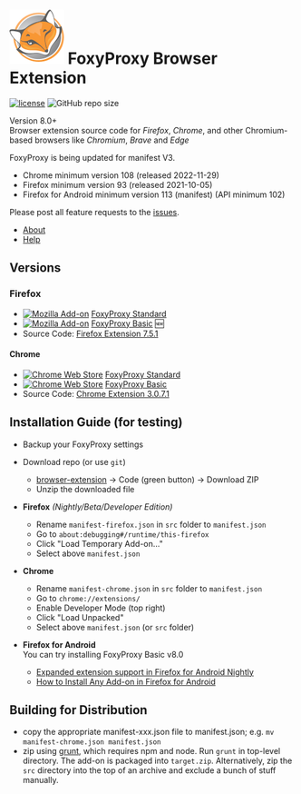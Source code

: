 # ![FoxyProxy](/src/image/icon.svg) FoxyProxy Browser Extension

[![license](https://img.shields.io/github/license/foxyproxy/browser-extension.svg)](https://github.com/foxyproxy/browser-extension/blob/master/LICENSE) 
![GitHub repo size](https://img.shields.io/github/repo-size/foxyproxy/browser-extension)


Version 8.0+  
Browser extension source code for *Firefox*, *Chrome*, and other Chromium-based browsers like *Chromium*, *Brave* and *Edge*

FoxyProxy is being updated for manifest V3.
- Chrome minimum version 108 (released 2022-11-29)
- Firefox minimum version 93 (released 2021-10-05)
- Firefox for Android minimum version 113 (manifest) (API minimum 102)

Please post all feature requests to the [issues](https://github.com/foxyproxy/browser-extension/issues).


- [About](https://foxyproxy.github.io/browser-extension/src/content/about.html)
- [Help](https://foxyproxy.github.io/browser-extension/src/content/help.html)


## Versions

### Firefox
- [![Mozilla Add-on](https://img.shields.io/amo/v/foxyproxy-standard.svg)](https://addons.mozilla.org/firefox/addon/foxyproxy-standard/) [FoxyProxy Standard](https://addons.mozilla.org/firefox/addon/foxyproxy-standard/)
- [![Mozilla Add-on](https://img.shields.io/amo/v/foxyproxy-basic.svg)](https://addons.mozilla.org/firefox/addon/foxyproxy-basic/) [FoxyProxy Basic](https://addons.mozilla.org/firefox/addon/foxyproxy-basic/) 🆕
- Source Code: [Firefox Extension 7.5.1](https://github.com/foxyproxy/firefox-extension/)


#### Chrome
- [![Chrome Web Store](https://img.shields.io/chrome-web-store/v/gcknhkkoolaabfmlnjonogaaifnjlfnp.svg)](https://chrome.google.com/webstore/detail/foxyproxy-standard/gcknhkkoolaabfmlnjonogaaifnjlfnp) [FoxyProxy Standard](https://chrome.google.com/webstore/detail/foxyproxy-standard/gcknhkkoolaabfmlnjonogaaifnjlfnp)
- [![Chrome Web Store](https://img.shields.io/chrome-web-store/v/dookpfaalaaappcdneeahomimbllocnb.svg)](https://chrome.google.com/webstore/detail/foxyproxy-basic/dookpfaalaaappcdneeahomimbllocnb) [FoxyProxy Basic](https://chrome.google.com/webstore/detail/foxyproxy-basic/dookpfaalaaappcdneeahomimbllocnb)
- Source Code: [Chrome Extension 3.0.7.1](https://github.com/foxyproxy/Foxyproxy_Chrome)


## Installation Guide (for testing)
- Backup your FoxyProxy settings
- Download repo (or use `git`)
  - [browser-extension](https://github.com/foxyproxy/browser-extension) -> Code (green button) -> Download ZIP
  - Unzip the downloaded file
- **Firefox** *(Nightly/Beta/Developer Edition)*
  - Rename `manifest-firefox.json` in `src` folder to `manifest.json`
  - Go to `about:debugging#/runtime/this-firefox`
  - Click "Load Temporary Add-on..."
  - Select above `manifest.json`
- **Chrome**
  - Rename `manifest-chrome.json` in `src` folder to `manifest.json`
  - Go to `chrome://extensions/`
  - Enable Developer Mode (top right)
  - Click "Load Unpacked"
  - Select above `manifest.json` (or `src` folder)

- **Firefox for Android**  
  You can try installing FoxyProxy Basic v8.0
  - [Expanded extension support in Firefox for Android Nightly](https://blog.mozilla.org/addons/2020/09/29/expanded-extension-support-in-firefox-for-android-nightly/)
  - [How to Install Any Add-on in Firefox for Android](https://www.maketecheasier.com/install-addon-firefox-android/)

## Building for Distribution
- copy the appropriate manifest-xxx.json file to manifest.json; e.g. `mv manifest-chrome.json manifest.json`
- zip using [grunt](https://stackoverflow.com/questions/15703598/how-to-install-grunt-and-how-to-build-script-with-it), which requires npm and node. Run `grunt` in top-level directory. The add-on is packaged into `target.zip`. Alternatively, zip the `src` directory into the top of an archive and exclude a bunch of stuff manually.
